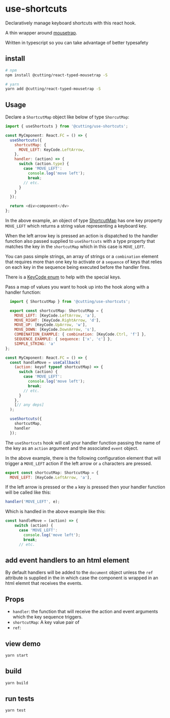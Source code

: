 # use-shortcuts

Declaratively manage keyboard shortcuts with this react hook.

A thin wrapper around [mousetrap](https://github.com/ccampbell/mousetrap).

Written in typescript so you can take advantage of better typesafety

## install

```sh
# npm
npm install @cutting/react-typed-mousetrap -S

# yarn
yarn add @cutting/react-typed-mousetrap -S
```

## Usage
Declare a `ShortcutMap` object like below of type `ShorcutMap`:

```js
import { useShortcuts } from '@cutting/use-shortcuts';

const MyCmponent: React.FC = () => {
  useShortcuts({
    shortcutMap: {
      MOVE_LEFT: KeyCode.LeftArrow,
    },
    handler: (action) => {
      switch (action.type) {
        case 'MOVE_LEFT':
          console.log('move left');
          break;
        // etc.
      }
    }
  });

  return <div>component</dv>
};
```

In the above example, an object of type [ShortcutMap](./src/types/types.ts) has one key property `MOVE_LEFT` which returns a string value representing a keyboard key.

When the left arrow key is pressed an action is dispatched to the handler function also passed supplied to `useShortcuts` with a type property that matches the key in the `shortcutMap` which in this case is `MOVE_LEFT`.

You can pass simple strings, an array of strings or a `combination` element that requires more than one key to activate or a `sequence` of keys that relies on each key in the sequence being executed before the handler fires.

There is a [KeyCode enum](https://github.com/dagda1/cuttingedge/blob/master/packages/react-typed-mousetrap/src/types/keycodes.ts) to help with the special keys.

Pass a map of values you want to hook up into the hook along with a handler function:

```jsx
  import { ShortcutMap } from '@cutting/use-shortcuts';

  export const shortcutMap: ShortcutMap = {
    MOVE_LEFT: [KeyCode.LeftArrow, 'a'],
    MOVE_RIGHT: [KeyCode.RightArrow, 'd'],
    MOVE_UP: [KeyCode.UpArrow, 'w'],
    MOVE_DOWN: [KeyCode.DownArrow, 's'],
    COMBINATION_EXAMPLE: { combination: [KeyCode.Ctrl, 'f'] },
    SEQUENCE_EXAMPLE: { sequence: ['x', 'c'] },
    SIMPLE_STRING: 'a'
};

const MyCmponent: React.FC = () => {
  const handleMove = useCallback(
    (action: keyof typeof shortcutMap) => {
      switch (action) {
        case 'MOVE_LEFT':
          console.log('move left');
          break;
        // etc.
      }
    },
    [// any deps]
  );

  useShortcuts({
    shortcutMap,
    handler
  });
```

The `useShortcuts` hook will call your handler function passing the name of the key as an `action` argument and the associated `event` object.

In the above example, there is the following configuration element that will trigger a `MOVE_LEFT` action if the left arrow or `a` characters are pressed.

```js
export const shortcutMap: ShortcutMap = {
  MOVE_LEFT: [KeyCode.LeftArrow, 'a'],
```

If the left arrow is pressed or the `a` key is pressed then your handler function will be called like this:

```js
handler('MOVE_LEFT', e);
```

Which is handled in the above example like this:

```js
const handleMove = (action) => {
    switch (action) {
      case 'MOVE_LEFT':
        console.log('move left');
        break;
      // etc.
```

## add event handlers to an html element

By default handlers will be added to the `document` object unless the `ref` attribute is supplied in the  in which case the component is wrapped in an html elemnt that receives the events.

## Props

- `handler`: the function that will receive the action and event arguments which the key sequence triggers.
- `shortcutMap`: A key value pair of
- `ref`: 

## view demo

```sh
yarn start
```

## build

```sh
yarn build
```

## run tests

```sh
yarn test
```
